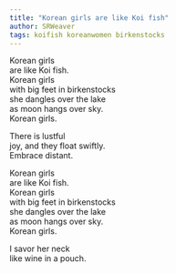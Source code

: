 ```yaml
---
title: "Korean girls are like Koi fish"
author: SRWeaver
tags: koifish koreanwomen birkenstocks
---
```

Korean girls<br />
are like Koi fish.<br />
Korean girls<br />
with big feet in birkenstocks<br />
she dangles over the lake<br />
as moon hangs over sky.<br />
Korean girls.

There is lustful<br />
joy, and they float swiftly.<br />
Embrace distant.

Korean girls<br />
are like Koi fish.<br />
Korean girls<br />
with big feet in birkenstocks<br />
she dangles over the lake<br />
as moon hangs over sky.<br />
Korean girls.

I savor her neck<br />
like wine in a pouch. 
